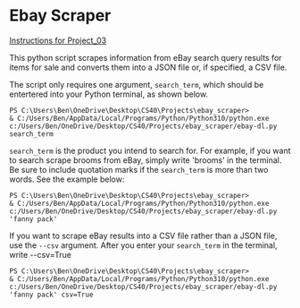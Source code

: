 # Ebay Scraper

[Instructions for Project_03](https://github.com/mikeizbicki/cmc-csci040/tree/2022fall/project_03)

This python script scrapes information from eBay search query results for items for sale and converts them into a JSON file or, if specified, a CSV file.

The script only requires one argument, <code>search_term</code>, which should be entertered into your Python terminal, as shown below.

```
PS C:\Users\Ben\OneDrive\Desktop\CS40\Projects\ebay_scraper>
& C:/Users/Ben/AppData/Local/Programs/Python/Python310/python.exe
c:/Users/Ben/OneDrive/Desktop/CS40/Projects/ebay_scraper/ebay-dl.py search_term
```

<code>search_term</code> is the product you intend to search for. For example, if you want to search scrape brooms from eBay, simply write 'brooms' in the terminal. Be sure to include quotation marks if the <code>search_term</code> is more than two words. See the example below:

```
PS C:\Users\Ben\OneDrive\Desktop\CS40\Projects\ebay_scraper>
& C:/Users/Ben/AppData/Local/Programs/Python/Python310/python.exe
c:/Users/Ben/OneDrive/Desktop/CS40/Projects/ebay_scraper/ebay-dl.py 'fanny pack'
```

If you want to scrape eBay results into a CSV file rather than a JSON file, use the <code>--csv</code> argument. After you enter your <code>search_term</code> in the terminal, write --csv=True

```
PS C:\Users\Ben\OneDrive\Desktop\CS40\Projects\ebay_scraper>
& C:/Users/Ben/AppData/Local/Programs/Python/Python310/python.exe
c:/Users/Ben/OneDrive/Desktop/CS40/Projects/ebay_scraper/ebay-dl.py 'fanny pack' csv=True
```